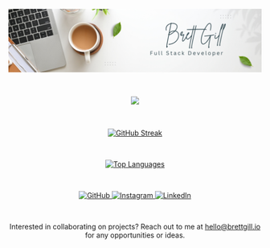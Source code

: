![Brett Cover](https://github.com/breadscorner/breadscorner/blob/main/Brett%20Gill%20Github%20Cover.png?raw=true)

&nbsp;

<p align="center">
  <a href="https://skillicons.dev">
    <img src="https://skillicons.dev/icons?i=unity,cs,aws,css,dotnet,electron,express,js,laravel,md,materialui,mysql,nextjs,nodejs,php,pnpm,postgres,react,tailwind,ts,vite" />
  </a>
</p>


&nbsp;

<div align="center">
  <a href="https://git.io/streak-stats">
    <img src="https://streak-stats.demolab.com?user=breadscorner&theme=dracula" alt="GitHub Streak" />
  </a>
</div>

&nbsp;

<div align="center">
  <a href="https://github.com/anuraghazra/github-readme-stats">
    <img src="https://github-readme-stats.vercel.app/api/top-langs/?username=breadscorner&layout=normal&@show=prs_merged&theme=dracula&langs_count=10&card_width=500px&hide_title=true&hide_rank=true&show_icons=true" alt="Top Languages" />
  </a>
</div>

&nbsp;

<div align="center">
  <a href="https://www.facebook.com/brett.gill.986">
    <img src="https://img.shields.io/badge/GitHub-000000?style=for-the-badge&logo=github&logoColor=blue" alt="GitHub" />
  </a>
  <a href="https://www.instagram.com/bstevieg/">
    <img src="https://img.shields.io/badge/Instagram-000000?style=for-the-badge&logo=instagram&logoColor=blue" alt="Instagram" />
  </a>
  <a href="https://www.linkedin.com/in/thebrettgill/">
    <img src="https://img.shields.io/badge/LinkedIn-000000?style=for-the-badge&logo=linkedin&logoColor=blue" alt="LinkedIn" />
  </a>
</div>

&nbsp;

<div align="center">

Interested in collaborating on projects? Reach out to me at [hello@brettgill.io](mailto:hello@brettgill.io) for any opportunities or ideas.

</div>
